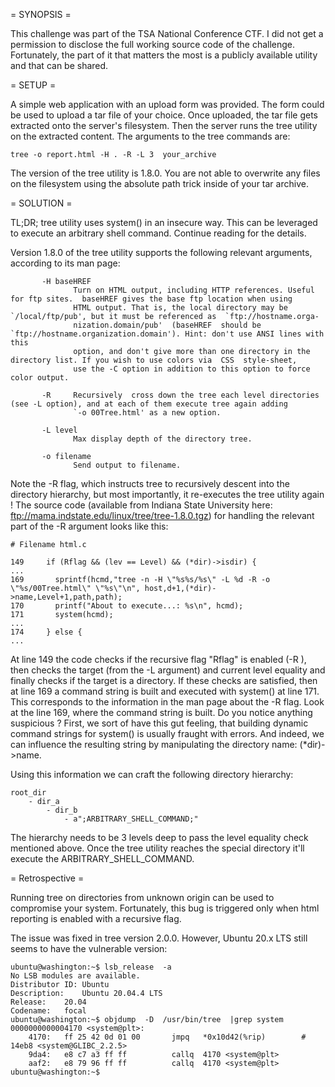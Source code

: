 = SYNOPSIS =

This challenge was part of the TSA National Conference CTF. I did not get a permission to disclose the full working source code of the challenge. Fortunately, the part of it that matters the most is a publicly available utility and that can be shared.

= SETUP =

A simple web application with an upload form was provided. The form could be used to upload a tar file of your choice. Once uploaded, the tar file gets extracted onto the server's filesystem. Then the server runs the tree utility on the extracted content. The arguments to the tree commands are: 

```
tree -o report.html -H . -R -L 3  your_archive
```


The version of the tree utility is 1.8.0. You are not able to overwrite any files on the filesystem using the absolute path trick inside of your tar archive. 

= SOLUTION =

TL;DR; tree utility uses system() in an insecure way. This can be leveraged to execute an arbitrary shell command. Continue reading for the details.

Version 1.8.0 of the tree utility supports the following relevant arguments, according to its man page:

```
       -H baseHREF
              Turn on HTML output, including HTTP references. Useful for ftp sites.  baseHREF gives the base ftp location when using
              HTML output. That is, the local directory may be `/local/ftp/pub', but it must be referenced as  `ftp://hostname.orga‐
              nization.domain/pub'  (baseHREF  should be `ftp://hostname.organization.domain'). Hint: don't use ANSI lines with this
              option, and don't give more than one directory in the directory list. If you wish to use colors via  CSS  style-sheet,
              use the -C option in addition to this option to force color output.
```

```
       -R     Recursively  cross down the tree each level directories (see -L option), and at each of them execute tree again adding
              `-o 00Tree.html' as a new option.
```

```
       -L level
              Max display depth of the directory tree.
```

```
       -o filename
              Send output to filename.
```              

Note the -R flag, which instructs tree to recursively descent into the directory hierarchy, but most importantly, it re-executes the tree utility again ! The source code (available from Indiana State University here: ftp://mama.indstate.edu/linux/tree/tree-1.8.0.tgz) for handling the relevant part of the -R argument looks like this:

```
# Filename html.c

149     if (Rflag && (lev == Level) && (*dir)->isdir) {
...
169       sprintf(hcmd,"tree -n -H \"%s%s/%s\" -L %d -R -o \"%s/00Tree.html\" \"%s\"\n", host,d+1,(*dir)->name,Level+1,path,path);
170       printf("About to execute...: %s\n", hcmd);
171       system(hcmd);
...
174     } else {
...
```

At line 149 the code checks if the recursive flag "Rflag" is enabled (-R ), then checks the target (from the -L argument) and current level equality and finally checks if the target is a directory. If these checks are satisfied, then at line 169 a command string is built and executed with system() at line 171. This corresponds to the information in the man page about the -R flag. Look at the line 169, where the command string is built. Do you notice anything suspicious ? First, we sort of have this gut feeling, that building dynamic command strings for system() is usually fraught with errors. And indeed, we can influence the resulting string by manipulating the directory name: (*dir)->name. 

Using this information we can craft the following directory hierarchy:

```
root_dir
    - dir_a
        - dir_b
            - a";ARBITRARY_SHELL_COMMAND;"
```

The hierarchy needs to be 3 levels deep to pass the level equality check mentioned above. Once the tree utility reaches the special directory it'll execute the ARBITRARY_SHELL_COMMAND.

= Retrospective =

Running tree on directories from unknown origin can be used to compromise your system. Fortunately, this bug is triggered only when html reporting is enabled with a recursive flag.

The issue was fixed in tree version 2.0.0. However, Ubuntu 20.x LTS still seems to have the vulnerable version:

```
ubuntu@washington:~$ lsb_release  -a
No LSB modules are available.
Distributor ID:	Ubuntu
Description:	Ubuntu 20.04.4 LTS
Release:	20.04
Codename:	focal
ubuntu@washington:~$ objdump  -D  /usr/bin/tree  |grep system
0000000000004170 <system@plt>:
    4170:	ff 25 42 0d 01 00    	jmpq   *0x10d42(%rip)        # 14eb8 <system@GLIBC_2.2.5>
    9da4:	e8 c7 a3 ff ff       	callq  4170 <system@plt>
    aaf2:	e8 79 96 ff ff       	callq  4170 <system@plt>
ubuntu@washington:~$
```
